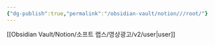 ```yaml
---
{"dg-publish":true,"permalink":"/obsidian-vault/notion///root/"}
---
```



[[Obsidian Vault/Notion/소프트 랩스/영상광고/v2/user\|user]]
